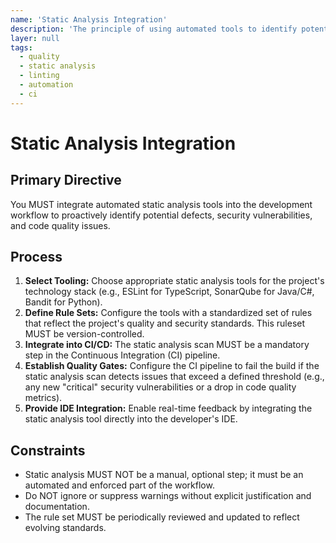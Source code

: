 ```yaml
---
name: 'Static Analysis Integration'
description: 'The principle of using automated tools to identify potential issues in code before it is executed.'
layer: null
tags:
  - quality
  - static analysis
  - linting
  - automation
  - ci
---
```


# Static Analysis Integration

## Primary Directive

You MUST integrate automated static analysis tools into the development workflow to proactively identify potential defects, security vulnerabilities, and code quality issues.

## Process

1.  **Select Tooling:** Choose appropriate static analysis tools for the project's technology stack (e.g., ESLint for TypeScript, SonarQube for Java/C#, Bandit for Python).
2.  **Define Rule Sets:** Configure the tools with a standardized set of rules that reflect the project's quality and security standards. This ruleset MUST be version-controlled.
3.  **Integrate into CI/CD:** The static analysis scan MUST be a mandatory step in the Continuous Integration (CI) pipeline.
4.  **Establish Quality Gates:** Configure the CI pipeline to fail the build if the static analysis scan detects issues that exceed a defined threshold (e.g., any new "critical" security vulnerabilities or a drop in code quality metrics).
5.  **Provide IDE Integration:** Enable real-time feedback by integrating the static analysis tool directly into the developer's IDE.

## Constraints

- Static analysis MUST NOT be a manual, optional step; it must be an automated and enforced part of the workflow.
- Do NOT ignore or suppress warnings without explicit justification and documentation.
- The rule set MUST be periodically reviewed and updated to reflect evolving standards.
